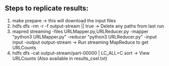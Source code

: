 ## Steps to replicate results:

1. make prepare -> this will download the input files
2. hdfs dfs -rm -r -f output-stream || true -> Delete any paths from last run
3. mapred streaming        -files URLMapper.py,URLReducer.py       -mapper "python3 URLMapper.py"          -reducer "python3 URLReducer.py"        -input input        -output output-stream -> Run streaming MapReduce to get URLCounts
4. hdfs dfs -cat output-stream/part-00000 | LC_ALL=C sort -> View URLCounts (Also available in results_csel.txt)
